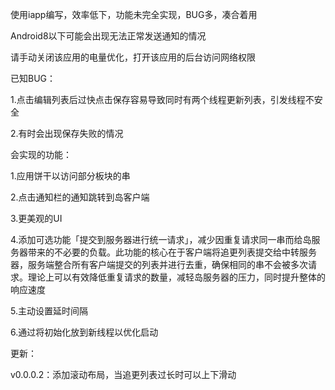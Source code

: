 使用iapp编写，效率低下，功能未完全实现，BUG多，凑合着用

Android8以下可能会出现无法正常发送通知的情况

请手动关闭该应用的电量优化，打开该应用的后台访问网络权限

已知BUG：

1.点击编辑列表后过快点击保存容易导致同时有两个线程更新列表，引发线程不安全

2.有时会出现保存失败的情况

会实现的功能：

1.应用饼干以访问部分板块的串

2.点击通知栏的通知跳转到岛客户端

3.更美观的UI

4.添加可选功能「提交到服务器进行统一请求」，减少因重复请求同一串而给岛服务器带来的不必要的负载。此功能的核心在于客户端将追更列表提交给中转服务器，服务端整合所有客户端提交的列表并进行去重，确保相同的串不会被多次请求。理论上可以有效降低重复请求的数量，减轻岛服务器的压力，同时提升整体的响应速度

5.主动设置延时间隔

6.通过将初始化放到新线程以优化启动

更新：

v0.0.0.2：添加滚动布局，当追更列表过长时可以上下滑动
